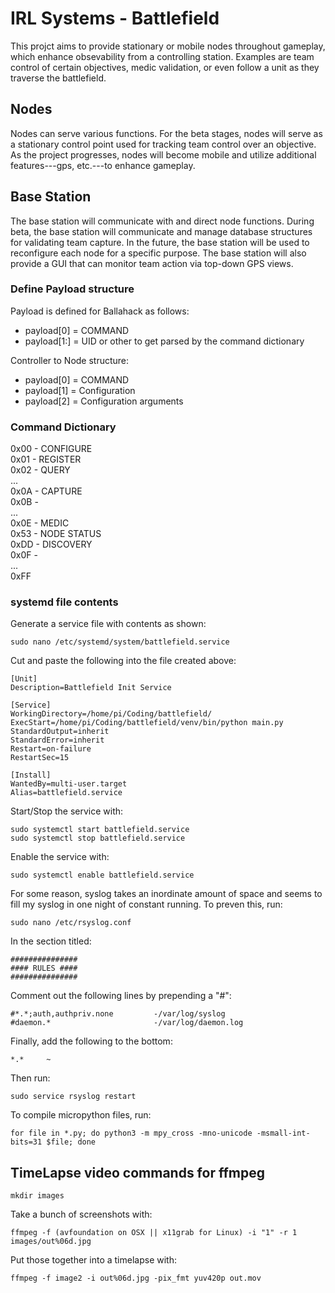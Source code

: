 # IRL Systems - Battlefield

This projct aims to provide stationary or mobile nodes throughout gameplay, which enhance obsevability from a controlling station. Examples are team control of certain objectives, medic validation, or even follow a unit as they traverse the battlefield.

## Nodes

Nodes can serve various functions. For the beta stages, nodes will serve as a stationary control point used for tracking team control over an objective. As the project progresses, nodes will become mobile and utilize additional features---gps, etc.---to enhance gameplay.

## Base Station

The base station will communicate with and direct node functions. During beta, the base station will communicate and manage database structures for validating team capture. In the future, the base station will be used to reconfigure each node for a specific purpose. The base station will also provide a GUI that can monitor team action via top-down GPS views.


### Define Payload structure

Payload is defined for Ballahack as follows:  
* payload[0] = COMMAND  
* payload[1:] = UID or other to get parsed by the command dictionary

Controller to Node structure:
* payload[0] = COMMAND
* payload[1] = Configuration
* payload[2] = Configuration arguments

### Command Dictionary

0x00 - CONFIGURE  
0x01 - REGISTER  
0x02 - QUERY  
...  
0x0A - CAPTURE  
0x0B -      
...  
0x0E - MEDIC  
0x53 - NODE STATUS  
0xDD - DISCOVERY  
0x0F -   
...  
0xFF  

### systemd file contents

Generate a service file with contents as shown:  

    sudo nano /etc/systemd/system/battlefield.service

Cut and paste the following into the file created above:

    [Unit]
    Description=Battlefield Init Service

    [Service]
    WorkingDirectory=/home/pi/Coding/battlefield/
    ExecStart=/home/pi/Coding/battlefield/venv/bin/python main.py
    StandardOutput=inherit
    StandardError=inherit
    Restart=on-failure
    RestartSec=15

    [Install]
    WantedBy=multi-user.target
    Alias=battlefield.service

Start/Stop the service with:  

    sudo systemctl start battlefield.service
    sudo systemctl stop battlefield.service

Enable the service with:

    sudo systemctl enable battlefield.service

For some reason, syslog takes an inordinate amount of space and seems to fill my syslog in one night of constant running. To preven this, run:

    sudo nano /etc/rsyslog.conf 
    
In the section titled:

    ###############
    #### RULES ####
    ###############
    
Comment out the following lines by prepending a "#":

    #*.*;auth,authpriv.none         -/var/log/syslog
    #daemon.*                       -/var/log/daemon.log

Finally, add the following to the bottom:

    *.*     ~

Then run:

    sudo service rsyslog restart
    
To compile micropython files, run:

    for file in *.py; do python3 -m mpy_cross -mno-unicode -msmall-int-bits=31 $file; done
    
## TimeLapse video commands for ffmpeg

    mkdir images

Take a bunch of screenshots with:

    ffmpeg -f (avfoundation on OSX || x11grab for Linux) -i "1" -r 1 images/out%06d.jpg
    
Put those together into a timelapse with:

    ffmpeg -f image2 -i out%06d.jpg -pix_fmt yuv420p out.mov       

    
    
    
